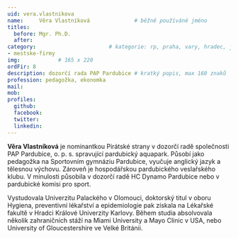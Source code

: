 ```yaml
---
uid: vera.vlastnikova
name:     Věra Vlastníková      		# běžně používáné jméno
titles:
  before: Mgr. Ph.D.
  after:
category:                 		# kategorie: rp, praha, vary, hradec, jmk, senat
- mestske-firmy
img:            # 165 x 220
ordFir: 8
description: dozorčí rada PAP Pardubice # kratký popis, max 160 znaků
profession: pedagožka, ekonomka
mail:
mob:
profiles:
  github:
  facebook: 
  twitter: 
  linkedin: 
---
```


**Věra Vlastníková** je nominantkou Pirátské strany v dozorčí radě společnosti PAP Pardubice, o. p. s. spravující pardubický aquapark. Působí jako pedagožka na Sportovním gymnáziu Pardubice, vyučuje anglický jazyk a tělesnou výchovu. Zároveň je hospodářskou pardubického veslařského klubu. V minulosti působila v dozorčí radě HC Dynamo Pardubice nebo v pardubické komisi pro sport.

Vystudovala Univerzitu Palackého v Olomouci, doktorský titul v oboru Hygiena, preventivní lékařství a epidemiologie pak získala na Lékařské fakultě v Hradci Králové Univerzity Karlovy. Během studia absolvovala několik zahraničních stáží na Miami University a Mayo Clinic v USA, nebo University of Gloucestershire ve Velké Británii.
